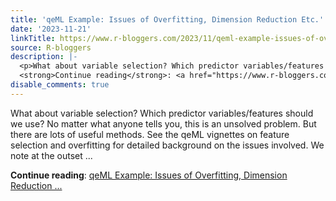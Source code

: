 ```yaml
---
title: 'qeML Example: Issues of Overfitting, Dimension Reduction Etc.'
date: '2023-11-21'
linkTitle: https://www.r-bloggers.com/2023/11/qeml-example-issues-of-overfitting-dimension-reduction-etc/
source: R-bloggers
description: |-
  <p>What about variable selection? Which predictor variables/features should we use? No matter what anyone tells you, this is an unsolved problem. But there are lots of useful methods. See the qeML vignettes on feature selection and overfitting for detailed background on the issues involved. We note at the outset ...</p>
  <strong>Continue reading</strong>: <a href="https://www.r-bloggers.com/2023/11/qeml-example-issues-of-overfitting-dimension-reduction-etc/">qeML Example: Issues of Overfitting, Dimension Reduction ...
disable_comments: true
---
```

<p>What about variable selection? Which predictor variables/features should we use? No matter what anyone tells you, this is an unsolved problem. But there are lots of useful methods. See the qeML vignettes on feature selection and overfitting for detailed background on the issues involved. We note at the outset ...</p>
<strong>Continue reading</strong>: <a href="https://www.r-bloggers.com/2023/11/qeml-example-issues-of-overfitting-dimension-reduction-etc/">qeML Example: Issues of Overfitting, Dimension Reduction ...